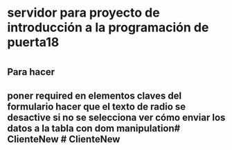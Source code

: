 <h1>servidor para proyecto de introducción a la programación de puerta18<h1>
<h2>Para hacer<h2>
poner required en elementos claves del formulario
hacer que el texto de radio se desactive si no se selecciona
ver cómo enviar los datos a la tabla con dom manipulation#   C l i e n t e N e w  
 #   C l i e n t e N e w  
 